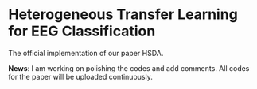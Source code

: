 # Heterogeneous Transfer Learning for EEG Classification

The official implementation of our paper HSDA.

**News**: I am working on polishing the codes and add comments. All codes for the paper will be uploaded continuously. 



